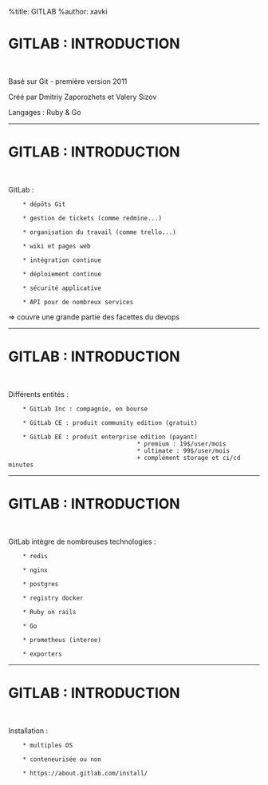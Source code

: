 %title: GITLAB
%author: xavki


# GITLAB : INTRODUCTION


<br>

Basé sur Git - première version 2011

Créé par Dmitriy Zaporozhets et Valery Sizov

Langages : Ruby & Go


-------------------------------------------------------------------------------------------------------

# GITLAB : INTRODUCTION

<br>

GitLab :

		* dépôts Git

		* gestion de tickets (comme redmine...)

		* organisation du travail (comme trello...)

		* wiki et pages web

		* intégration continue

		* déploiement continue

		* sécurité applicative

		* API pour de nombreux services

=> couvre une grande partie des facettes du devops

-------------------------------------------------------------------------------------------------------

# GITLAB : INTRODUCTION

<br>

Différents entités :

		* GitLab Inc : compagnie, en bourse

		* GitLab CE : produit community edition (gratuit)

		* GitLab EE : produit enterprise edition (payant)
										* premium : 19$/user/mois
										* ultimate : 99$/user/mois
										+ complément storage et ci/cd minutes

-------------------------------------------------------------------------------------------------------

# GITLAB : INTRODUCTION

<br>

GitLab intègre de nombreuses technologies :

		* redis

		* nginx

		* postgres

		* registry docker
		
		* Ruby on rails

		* Go

		* prometheus (interne)

		* exporters

-------------------------------------------------------------------------------------------------------

# GITLAB : INTRODUCTION

<br>

Installation : 

		* multiples OS

		* conteneurisée ou non

		* https://about.gitlab.com/install/
